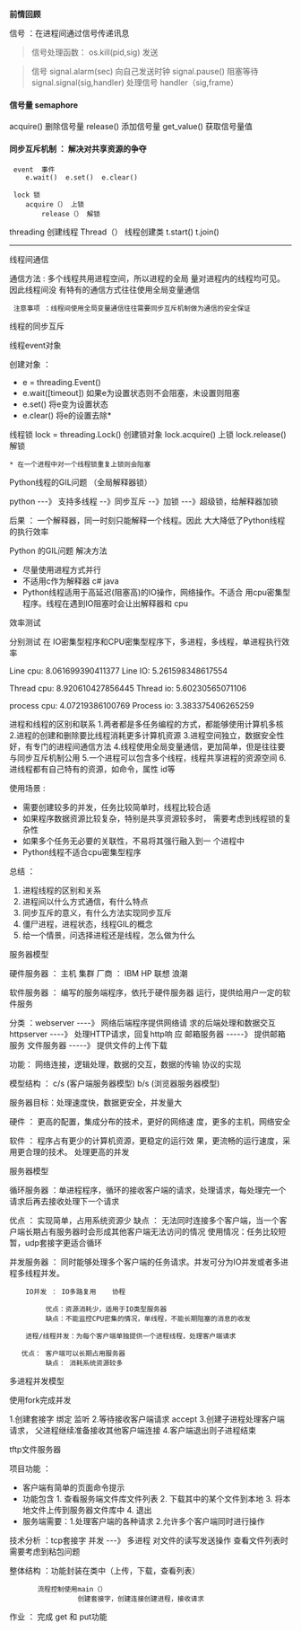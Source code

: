 **前情回顾**

信号 ：在进程间通过信号传递讯息
> 信号处理函数： 
  os.kill(pid,sig) 发送

> 信号
	signal.alarm(sec)  向自己发送时钟
	signal.pause()  阻塞等待
	signal.signal(sig,handler) 处理信号
     handler（sig,frame）

#### 信号量  semaphore ####
  acquire()   删除信号量
	release()   添加信号量
	get_value() 获取信号量值

#### 同步互斥机制 ： 解决对共享资源的争夺 ####
   
	 event  事件
	    e.wait()  e.set()  e.clear()
	
	 lock 锁
	    acquire（） 上锁
			release（） 解锁

threading 创建线程
   Thread（） 线程创建类
	 t.start()
	 t.join()
***************************************************
线程间通信 

   通信方法 : 多个线程共用进程空间，所以进程的全局            量对进程内的线程均可见。因此线程间没            有特有的通信方式往往使用全局变量通信
	 
	 注意事项 ：线程间使用全局变量通信往往需要同步互斥机制做为通信的安全保证

线程的同步互斥

线程event对象

创建对象 ： 
- e = threading.Event()
- e.wait([timeout])  如果e为设置状态则不会阻塞，未设置则阻塞
- e.set()   将e变为设置状态
- e.clear() 将e的设置去除*

线程锁
  lock = threading.Lock() 创建锁对象
	lock.acquire()  上锁
	lock.release()  解锁

	* 在一个进程中对一个线程锁重复上锁则会阻塞

Python线程的GIL问题 （全局解释器锁）

python ---》 支持多线程 --》同步互斥 --》加锁 ---》超级锁，给解释器加锁

后果 ： 一个解释器，同一时刻只能解释一个线程。因此         大大降低了Python线程的执行效率

Python 的GIL问题 解决方法
* 尽量使用进程方式并行
* 不适用c作为解释器  c# java
* Python线程适用于高延迟(阻塞高)的IO操作，网络操作。不适合  用cpu密集型程序。线程在遇到IO阻塞时会让出解释器和  cpu

效率测试 

分别测试 在 IO密集型程序和CPU密集型程序下，多进程，多线程，单进程执行效率

Line cpu: 8.061699390411377
Line IO: 5.261598348617554

Thread cpu: 8.920610427856445
Thread io: 5.60230565071106

process cpu: 4.07219386100769
Process io: 3.383375406265259

进程和线程的区别和联系
1.两者都是多任务编程的方式，都能够使用计算机多核
2.进程的创建和删除要比线程消耗更多计算机资源
3.进程空间独立，数据安全性好，有专门的进程间通信方法
4.线程使用全局变量通信，更加简单，但是往往要与同步互斥机制公用
5.一个进程可以包含多个线程，线程共享进程的资源空间
6.进线程都有自己特有的资源，如命令，属性 id等

使用场景 : 
* 需要创建较多的并发，任务比较简单时，线程比较合适
* 如果程序数据资源比较复杂，特别是共享资源较多时，   需要考虑到线程锁的复杂性
* 如果多个任务无必要的关联性，不易将其强行融入到一   个进程中
* Python线程不适合cpu密集型程序

总结 ： 
1. 进程线程的区别和关系
2. 进程间以什么方式通信，有什么特点
3. 同步互斥的意义，有什么方法实现同步互斥
4. 僵尸进程，进程状态，线程GIL的概念
5. 给一个情景，问选择进程还是线程，怎么做为什么


服务器模型

硬件服务器 ： 主机  集群
厂商 ： IBM  HP  联想  浪潮

软件服务器 ： 编写的服务端程序，依托于硬件服务器               运行，提供给用户一定的软件服务

分类 ：webserver   ----》 网络后端程序提供网络请                           求的后端处理和数据交互 
			 httpserver  ----》 处理HTTP请求，回复http响                    应
			 邮箱服务器 -----》 提供邮箱服务
			 文件服务器 -----》 提供文件的上传下载

功能： 网络连接，逻辑处理，数据的交互，数据的传输
       协议的实现

模型结构 ： c/s  (客户端服务器模型)
            b/s  (浏览器服务器模型)

服务器目标：处理速度快，数据更安全，并发量大 

硬件 ： 更高的配置，集成分布的技术，更好的网络速         度，更多的主机，网络安全

软件 ： 程序占有更少的计算机资源，更稳定的运行效         果，更流畅的运行速度，采用更合理的技术。         处理更高的并发

服务器模型

循环服务器 ：单进程程序，循环的接收客户端的请求，处理请求，每处理完一个请求后再去接收处理下一个请求 

   优点 ： 实现简单，占用系统资源少
	 缺点 ： 无法同时连接多个客户端，当一个客户端长期占有服务器时会形成其他客户端无法访问的情况
	 使用情况：任务比较短暂，udp套接字更适合循环


并发服务器 ： 同时能够处理多个客户端的任务请求。并发可分为IO并发或者多进程多线程并发。
    
		IO并发 ： IO多路复用    协程

			 优点：资源消耗少，适用于IO类型服务器
			 缺点：不能监控CPU密集的情况，单线程，不能长期阻塞的消息的收发

		进程/线程并发：为每个客户端单独提供一个进程线程，处理客户端请求

       优点： 客户端可以长期占用服务器
			 缺点： 消耗系统资源较多

多进程并发模型

使用fork完成并发

1.创建套接字  绑定  监听
2.等待接收客户端请求 accept
3.创建子进程处理客户端请求，
  父进程继续准备接收其他客户端连接
4.客户端退出则子进程结束

tftp文件服务器

项目功能 ： 
* 客户端有简单的页面命令提示
* 功能包含 1. 查看服务端文件库文件列表
           2. 下载其中的某个文件到本地
					 3. 将本地文件上传到服务器文件库中
					 4. 退出
* 服务端需要：1.处理客户端的各种请求
              2.允许多个客户端同时进行操作

技术分析 ：tcp套接字
           并发 ---》 多进程
					 对文件的读写发送操作
           查看文件列表时需要考虑到粘包问题

整体结构 ：功能封装在类中（上传，下载，查看列表）

           流程控制使用main（）
					 创建套接字，创建连接创建进程，接收请求

作业 ： 完成 get  和 put功能


